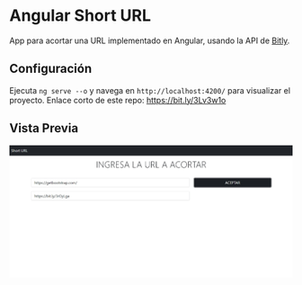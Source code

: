 # Angular Short URL

App para acortar una URL implementado en Angular, usando la API de  [Bitly](https://bitly.com/).

## Configuración
Ejecuta `ng serve --o` y navega en `http://localhost:4200/` para visualizar el proyecto.
Enlace corto de este repo: https://bit.ly/3Lv3w1o 
## Vista Previa
![Preview Angular Short URL](src/assets/img/preview.jpg)
